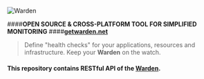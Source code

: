 ![Warden](http://spetz.github.io/img/warden_logo.png)

####**OPEN SOURCE & CROSS-PLATFORM TOOL FOR SIMPLIFIED MONITORING**
####**[getwarden.net](http://getwarden.net)**


> Define "health checks" for your applications, resources and
> infrastructure. Keep your **Warden** on the watch.

#### **This repository contains RESTful API of the [Warden](https://github.com/warden-stack/Warden).**